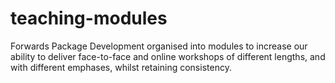 # teaching-modules
Forwards Package Development organised into modules to increase our ability to deliver face-to-face and online workshops of different lengths, and with different emphases, whilst retaining consistency.
